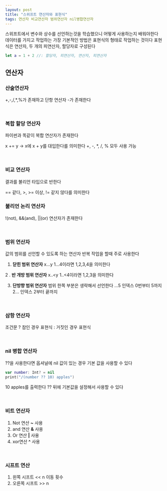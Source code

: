 ```yaml
---
layout: post
title: "스위프트 연산자와 표현식"
tags: 연산자 비교연산자 범위연산자 nil병합연산자
---
```


스위프트에서 변수와 상수를 선언하는것을 학습했으니 어떻게 사용하는지 배워야한다 데이터를 가지고 작업하는 가장 기본적인 방법은 표현식의 형태로 작업하는 것이다 표현식은 연산자, 두 개의 피연산자, 할당자로 구성된다

``` swift
let a = 1 + 2 //: 할당자, 피연산자, 연산자, 피연산자
```

## 연산자

### 산술연산자

+,-,/,*,%가 존재하고 단항 연산자 -가 존재한다

&nbsp;

### 복합 할당 연산자

파이썬과 똑같이 복합 연산자가 존재한다

 x += y -> x에 x + y를 대입한다를 의미한다 +, -, *, /, % 모두 사용 가능

&nbsp;

### 비교 연산자

결과를 불리언 타입으로 반한다

== 같다, >, >=  이상, != 같지 않다를 의미한다
&nbsp;

### 불리언 논리 연산자

!(not), &&(and), ||(or) 연산자가 존재한다

&nbsp;

### 범위 연산자

값의 범위를 선언할 수 있도록 하는 연산자 반복 작업을 할때 주로 사용한다

1. **닫힌 범위 연산자** x...y 1...4이라면 1,2,3,4을 의미한다

  2 . **반 개방 범위 연산자** x..<y 1..<4이라면 1,2,3을 의미한다

3. **단방향 범위 연산자** 범위 한쪽 부분은 생략해서 선언한다
   ...5 인덱스 0번부터 5까지 2... 인덱스 2부터 끝까지

&nbsp;

### 삼항 연산자

조건문 ? 참인 경우 표현식 : 거짓인 경우 표현식

&nbsp;

### nil 병합 연산자

??을 사용한다면 옵셔널에 nil 값이 있는 경우 기본 값을 사용할 수 있다

``` swift
var number: Int? = nil
print("/(number ?? 10) apples")
```

10 apples를 출력한다 ?? 뒤에 기본값을 설정해서 사용할 수 있다

&nbsp;

### 비트 연산자

1. Not 연산 **~** 사용
2. and 연산 **&** 사용
3. Or 연산 **\|** 사용
4. xor연산 **^** 사용

&nbsp;

### 시프트 연산

1. 왼쪽 시프트 << n 이동 횟수
2. 오른쪽 시프트 >> n

